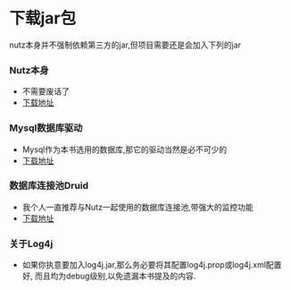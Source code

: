 # 下载jar包

nutz本身并不强制依赖第三方的jar,但项目需要还是会加入下列的jar

### Nutz本身

* 不需要废话了
* [下载地址](http://repo1.maven.org/maven2/org/nutz/nutz/1.b.53/nutz-1.b.53.jar)

### Mysql数据库驱动

* Mysql作为本书选用的数据库,那它的驱动当然是必不可少的
* [下载地址](http://repo1.maven.org/maven2/mysql/mysql-connector-java/5.1.37/mysql-connector-java-5.1.37.jar)

### 数据库连接池Druid

* 我个人一直推荐与Nutz一起使用的数据库连接池,带强大的监控功能
* [下载地址](http://repo1.maven.org/maven2/com/alibaba/druid/1.0.16/druid-1.0.16.jar)

### 关于Log4j

* 如果你执意要加入log4j.jar,那么务必要将其配置log4j.prop或log4j.xml配置好, 而且均为debug级别,以免遗漏本书提及的内容.